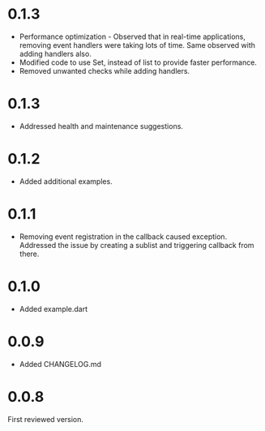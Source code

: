 # 0.1.3
- Performance optimization - Observed that in real-time applications, removing event handlers were taking lots of time. Same observed with adding handlers also. 
- Modified code to use Set, instead of list to provide faster performance.
- Removed unwanted checks while adding handlers. 
# 0.1.3
- Addressed health and maintenance suggestions.
# 0.1.2
- Added additional examples.

# 0.1.1
- Removing event registration in the callback caused exception. Addressed the issue by creating a sublist and triggering callback from there.

# 0.1.0
- Added example.dart

# 0.0.9

- Added CHANGELOG.md

# 0.0.8

First reviewed version.
